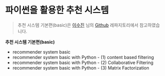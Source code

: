 
# 파이썬을 활용한 추천 시스템

> 추천 시스템 기본편(basic)은 [이수진](https://github.com/lsjsj92) 님의 [Github](https://github.com/lsjsj92/recommender_system_with_Python) 레파지토리에서 참고하였습니다.

**추천 시스템 기본편(basic)**
- recommender system basic
- recommender system basic with Python - (1) content based filtering
- recommender system basic with Python - (2) Collaborative Filtering
- recommender system basic with Python - (3) Matrix Factorization
